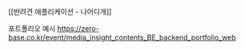 [[반려견 애플리케이션 - 나어디개]]   


포트폴리오 예시
https://zero-base.co.kr/event/media_insight_contents_BE_backend_portfolio_web

